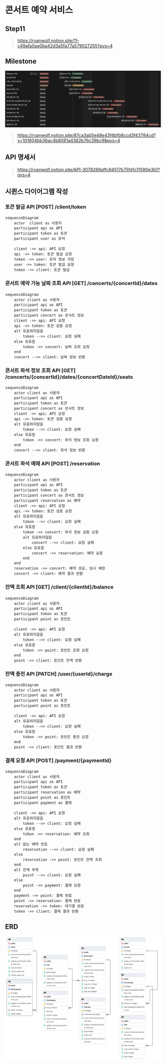 # 콘서트 예약 서비스

## Step11
> https://ryanwolf.notion.site/11-c49afa0ae0ba42d3a5fa77a579027255?pvs=4

## Milestone
![milestoneImg.png](assets%2FmilestoneImg.png)
> https://ryanwolf.notion.site/87ca3ab5e48e43f4bfb8ccd3f43784cd?v=101604bb36ac4b8081a4382b76c39bc9&pvs=4

## API 명세서
> https://ryanwolf.notion.site/API-3078289affc84517b75fd1c11590e3b1?pvs=4

## 시퀸스 다이어그램 작성
### 토큰 발급 API [POST] /client/token
```mermaid
sequenceDiagram
    actor  client as 사용자
    participant api as API
    participant token as 토큰
    participant user as 유저
    
    client ->> api: API 요청
    api ->> token: 토큰 발급 요청
    token ->> user: 유저 정보 저장
    user ->> token: 토큰 발급 요청
    token ->> client: 토큰 발급
```

### 콘서트 예약 가능 날짜 조회 API [GET] /concerts/{concertId}/dates
```mermaid
sequenceDiagram
    actor client as 사용자
    participant api as API
    participant token as 토큰
    participant concert as 콘서트 정보
    client ->> api: API 요청
    api ->> token: 토큰 검증 요청
    alt 유효하지않음
        token -->> client: 요청 실패
    else 유효함
        token ->> concert: 날짜 조회 요청
    end
    concert -->> client: 날짜 정보 반환

```

### 콘서트 좌석 정보 조회 API [GET] /concerts/{concertId}/dates/{concertDateId}/seats
```mermaid
sequenceDiagram
    actor client as 사용자
    participant api as API
    participant token as 토큰
    participant concert as 콘서트 정보
    client ->> api: API 요청
    api ->> token: 토큰 검증 요청
    alt 유효하지않음
        token -->> client: 요청 실패
    else 유효함
        token ->> concert: 좌석 정보 조회 요청
    end
    concert -->> client: 좌석 정보 반환
```

### 콘서트 좌석 예매 API [POST] /reservation
```mermaid
sequenceDiagram
    actor client as 사용자
    participant api as API
    participant token as 토큰
    participant concert as 콘서트 정보
    participant reservation as 예약
    client ->> api: API 요청
    api ->> token: 토큰 검증 요청
    alt 유효하지않음
        token -->> client: 요청 실패
    else 유효함
        token ->> concert: 좌석 정보 검증 요청
        alt 유효하지않음
            concert -->> client: 요청 실패
        else 유효함
            concert ->> reservation: 예약 요청
        end
    end
    reservation ->> concert: 예약 성공, 임시 배정
    concert ->> client: 예약 결과 반환

```

### 잔액 조회 API [GET] /client/{clientId}/balance
```mermaid
sequenceDiagram
    actor client as 사용자
    participant api as API
    participant token as 토큰
    participant point as 포인트
    
    client ->> api: API 요청
    alt 유효하지않음
        token -->> client: 요청 실패
    else 유효함
        token ->> point: 포인트 조회 요청
    end
    point ->> client: 포인트 잔액 반환

```

### 잔액 충전 API [PATCH] /user/{userId}/charge
```mermaid
sequenceDiagram
    actor client as 사용자
    participant api as API
    participant token as 토큰
    participant point as 포인트
    
    client ->> api: API 요청
    alt 유효하지않음
        token -->> client: 요청 실패
    else 유효함
        token ->> point: 포인트 충전 요청
    end
    point ->> client: 포인트 결과 반환

```

### 결제 요청 API [POST] /payment/{paymentId}
```mermaid
sequenceDiagram
    actor client as 사용자
    participant api as API
    participant token as 토큰
    participant reservation as 예약
    participant point as 포인트
    participant payment as 결제
    
    client ->> api: API 요청
    alt 유효하지않음
        token -->> client: 요청 실패
    else 유효함
        token ->> reservation: 예약 조회
    end
    alt 없는 예약 번호
        reservation -->> client: 요청 실패
    else 
        reservation ->> point: 포인트 잔액 조회 
    end
    alt 잔액 부족
        point -->> client: 요청 실패
    else
        point ->> payment: 결제 요청
    end
    payment ->> point: 결제 완료
    point ->> reservation: 결제 완료
    reservation ->> token: 대기열 완료
    token ->> client: 결제 결과 반환
```

## ERD
 ![erd.png](assets%2Ferd.png)

